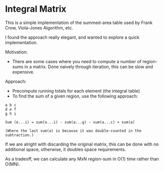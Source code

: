 # Integral Matrix

This is a simple implementation of the summed-area table used by Frank Crow, Viola-Jones Algorithm, etc.

I found the approach really elegant, and wanted to explore a quick implementation.

Motivation:
- There are some cases where you need to compute a number of region-sums in a matrix. Done naively through iteration, this can be slow and expensive.

Approach:
- Precompute running totals for each element (the integral table)
- To find the sum of a given region, use the following approach:

```
a b c
d e f
g h i

Sum (e...i) = sum(a...i) - sum(a...g) - sum(a...c) + sum(a)

(Where the last sum(a) is because it was double-counted in the subtraction.)
```

If we are alright with discarding the original matrix, this can be done with no additional space, otherwise, it doubles space requirements.

As a tradeoff, we can calculate any MxN region-sum in O(1) time rather than O(MN).